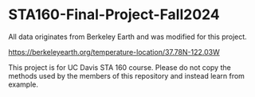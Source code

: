 # STA160-Final-Project-Fall2024
All data originates from Berkeley Earth and was modified for this project.

https://berkeleyearth.org/temperature-location/37.78N-122.03W

This project is for UC Davis STA 160 course. Please do not copy the methods used by the members of this repository and instead learn from example.
